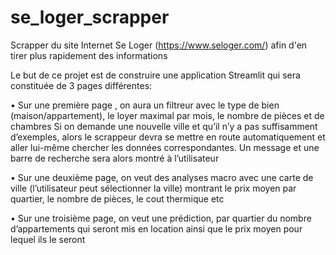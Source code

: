 # se_loger_scrapper
Scrapper du site Internet Se Loger (https://www.seloger.com/) afin d'en tirer plus rapidement des informations

Le but de ce projet est de construire une application Streamlit qui sera constituée de 3 pages différentes: 

•	Sur une première page , on aura un filtreur avec le type de bien (maison/appartement), le loyer maximal par mois, le nombre de pièces et de chambres 
Si on demande une nouvelle ville et qu’il n’y a pas suffisamment d’exemples, alors le scrappeur devra se mettre en route automatiquement et aller lui-même chercher les données correspondantes. Un message et une barre de recherche sera alors montré à l’utilisateur


•	Sur une deuxième page, on veut des analyses macro avec une carte de ville (l’utilisateur peut sélectionner la ville) montrant le prix moyen par quartier, le nombre de pièces, le cout thermique etc 


•	Sur une troisième page, on veut une prédiction, par quartier du nombre d’appartements qui seront mis en location ainsi que le prix moyen pour lequel ils le seront 
